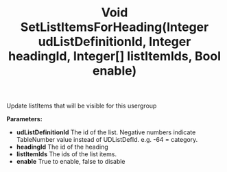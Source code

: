 ﻿---
uid: crmscript_ref_NSListAgent_SetListItemsForHeading
title: Void SetListItemsForHeading(Integer udListDefinitionId, Integer headingId, Integer[] listItemIds, Bool enable)
intellisense: NSListAgent.SetListItemsForHeading
keywords: NSListAgent, SetListItemsForHeading
so.topic: reference
---

Update listItems that will be visible for this usergroup

**Parameters:**
 - **udListDefinitionId** The id of the list. Negative numbers indicate TableNumber value instead of UDListDefId. e.g. -64 = category.
 - **headingId** The id of the heading
 - **listItemIds** The ids of the list items.
 - **enable** True to enable, false to disable
